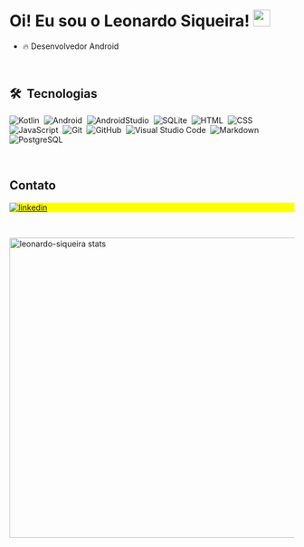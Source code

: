 <h1 align="left">Oi! Eu sou o Leonardo Siqueira! <img src="https://raw.githubusercontent.com/kaueMarques/kaueMarques/master/hi.gif" height="30px"></h1>

- 🔥 Desenvolvedor Android
<br>

## 🛠 &nbsp;Tecnologias


![Kotlin](https://img.shields.io/badge/-Kotlin-05122A?style=flat&logo=kotlin)&nbsp;
![Android](https://img.shields.io/badge/-Android-05122A?style=flat&logo=android)&nbsp;
![AndroidStudio](https://img.shields.io/badge/-AndroidStudio-05122A?style=flat&logo=androidstudio)&nbsp;
![SQLite](https://img.shields.io/badge/-SQLite-05122A?style=flat&logo=sqlite)&nbsp;
![HTML](https://img.shields.io/badge/-HTML-05122A?style=flat&logo=HTML5)&nbsp;
![CSS](https://img.shields.io/badge/-CSS-05122A?style=flat&logo=CSS3&logoColor=1572B6)&nbsp;
![JavaScript](https://img.shields.io/badge/-JavaScript-05122A?style=flat&logo=javascript)&nbsp;
![Git](https://img.shields.io/badge/-Git-05122A?style=flat&logo=git)&nbsp;
![GitHub](https://img.shields.io/badge/-GitHub-05122A?style=flat&logo=github)&nbsp;
![Visual Studio Code](https://img.shields.io/badge/-Visual%20Studio%20Code-05122A?style=flat&logo=visual-studio-code&logoColor=007ACC)&nbsp;
![Markdown](https://img.shields.io/badge/-Markdown-05122A?style=flat&logo=markdown)&nbsp;
![PostgreSQL](https://img.shields.io/badge/-PostgreSQL-05122A?style=flat&logo=postgresql)&nbsp;

<br>

## Contato

<p align="left" style="background:yellow">
<a href="https://linkedin.com/in/leonardo-siqueira-b63485228" target="_blank">
  <img align="center" src="https://img.shields.io/badge/-Leonardo-05122A?style=flat&logo=linkedin" alt="linkedin"/>
</a>
</p>
<br>


<p align="left">
<img width="530em" src="https://github-readme-stats.vercel.app/api?username=leonardo-siqueira&show_icons=true&theme=vision-friendly-dark" alt="leonardo-siqueira stats"/>
</p>
